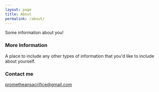 ```yaml
---
layout: page
title: About
permalink: /about/
---
```


Some information about you!

### More Information

A place to include any other types of information that you'd like to include about yourself. 

### Contact me

[prometheansacrifice@gmail.com](mailto:prometheansacrifice@gmail.com)
